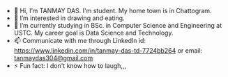 - 👋 Hi, I’m TANMAY DAS. I'm student. My home town is in Chattogram.
- 👀 I’m interested in drawing and eating.
- 🌱 I’m currently studying in BSc. in Computer Science and Engineering at USTC. My career goal is Data Science and Technology.
- 📫 Communicate with me through LinkedIn id: https://www.linkedin.com/in/tanmay-das-td-7724bb264  or
email: tanmaydas304@gmail.com
- ⚡ Fun fact: I don't know how to laugh,,,

<!---
TANMAY2311-TD/TANMAY2311-TD is a ✨ special ✨ repository because its `README.md` (this file) appears on your GitHub profile.
You can click the Preview link to take a look at your changes.
--->
